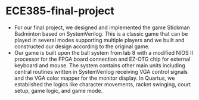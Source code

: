 # ECE385-final-project
* For our final project, we designed and implemented the game Stickman Badminton based on SystemVerilog. This is a classic game that can be played in several modes supporting multiple players and we built and constructed our design according to the original game.
* Our game is built upon the ball system from lab 8 with a modified NIOS II processor for the FPGA board connection and EZ-OTG chip for external keyboard and mouse. The system contains other main units including central routines written in SystemVerilog receiving VGA control signals and the VGA color mapper for the monitor display. In Quartus, we established the logics like character movements, racket swinging, court setup, game logic, and game mode.
